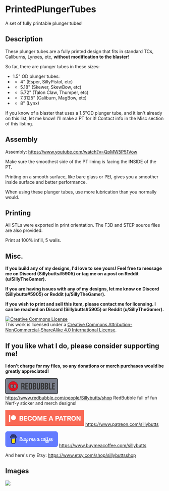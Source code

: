 # PrintedPlungerTubes
A set of fully printable plunger tubes!

## Description

These plunger tubes are a fully printed design that fits in standard TCs, Caliburns, Lynxes, etc, **without modification to the blaster**!

So far, there are plunger tubes in these sizes:
- 1.5" OD plunger tubes:
- - 4" (Esper, SillyPistol, etc)
- - 5.18" (Skewer, SkewBow, etc)
- - 5.72" (Talon Claw, Thumper, etc)
- - 7.3125" (Caliburn, MagBow, etc)
- - 8" (Lynx)

If you know of a blaster that uses a 1.5"OD plunger tube, and it isn't already on this list, let me know! I'll make a PT for it! Contact info in the Misc section of this listing.

## Assembly

Assembly: https://www.youtube.com/watch?v=QpMW5P51Vow

Make sure the smoothest side of the PT lining is facing the INSIDE of the PT. 

Printing on a smooth surface, like bare glass or PEI, gives you a smoother inside surface and better performance. 

When using these plunger tubes, use more lubrication than you normally would.

## Printing

All STLs were exported in print orientation. The F3D and STEP source files are also provided.

Print at 100% infill, 5 walls.

## Misc.

**If you build any of my designs, I'd love to see yours! Feel free to message me on Discord (Sillybutts#5905) or tag me on a post on Reddit (u/SillyTheGamer).**

**If you are having issues with any of my designs, let me know on Discord (Sillybutts#5905) or Reddit (u/SillyTheGamer).**

**If you wish to print and sell this item, please contact me for licensing. I can be reached on Discord (Sillybutts#5905) or Reddit (u/SillyTheGamer).**

<a rel="license" href="http://creativecommons.org/licenses/by-nc-sa/4.0/"><img alt="Creative Commons License" style="border-width:0" src="https://i.creativecommons.org/l/by-nc-sa/4.0/88x31.png" /></a><br />This work is licensed under a <a rel="license" href="http://creativecommons.org/licenses/by-nc-sa/4.0/">Creative Commons Attribution-NonCommercial-ShareAlike 4.0 International License</a>.


## If you like what I do, please consider supporting me!

**I don't charge for my files, so any donations or merch purchases would be greatly appreciated!**

<a href="https://www.redbubble.com/people/Sillybutts/shop/"><img alt="RedBubble Button" style="border-width:0" src="GHimages/RedbubbleButton.png" height="50" /></a> https://www.redbubble.com/people/Sillybutts/shop RedBubble full of fun Nerf-y sticker and merch designs!  

<a href="https://www.patreon.com/sillybutts/"><img alt="Patreon Button" style="border-width:0" src="GHimages/PatreonButton.png" height="50" /></a> https://www.patreon.com/sillybutts 

<a href="https://www.buymeacoffee.com/sillybutts/"><img alt="BuyMeACoffee Button" style="border-width:0" src="GHimages/buymeacoffeeButton2.png" height="50" /></a> https://www.buymeacoffee.com/sillybutts 

And here's my Etsy: https://www.etsy.com/shop/sillybuttsshop

## Images

<img src="GHimages/" width="500">
